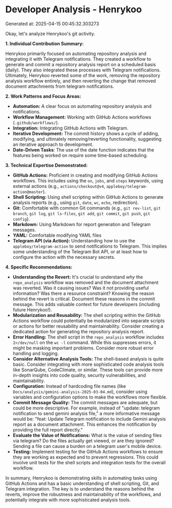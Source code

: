# Developer Analysis - Henrykoo
Generated at: 2025-04-15 00:45:32.303273

Okay, let's analyze Henrykoo's git activity.

**1. Individual Contribution Summary:**

Henrykoo primarily focused on automating repository analysis and integrating it with Telegram notifications.  They created a workflow to generate and commit a repository analysis report on a scheduled basis (daily).  They also integrated these processes with Telegram notifications.  Ultimately, Henrykoo reverted some of the work, removing the repository analysis workflow entirely, and then reverting the change that removed document attachments from telegram notifications.

**2. Work Patterns and Focus Areas:**

*   **Automation:** A clear focus on automating repository analysis and notifications.
*   **Workflow Management:** Working with GitHub Actions workflows (`.github/workflows/`).
*   **Integration:**  Integrating GitHub Actions with Telegram.
*   **Iterative Development:** The commit history shows a cycle of adding, modifying, and ultimately removing/reverting functionality, suggesting an iterative approach to development.
*   **Date-Driven Tasks**: The use of the date function indicates that the features being worked on require some time-based scheduling.

**3. Technical Expertise Demonstrated:**

*   **GitHub Actions:**  Proficient in creating and modifying GitHub Actions workflows. This includes using the `on`, `jobs`, and `steps` keywords, using external actions (e.g., `actions/checkout@v4`, `appleboy/telegram-action@master`).
*   **Shell Scripting:**  Using shell scripting within GitHub Actions to generate analysis reports (e.g., using `git`, `date`, `wc`, `echo`, redirection).
*   **Git:**  Comfortable with common Git commands (e.g., `git rev-list`, `git branch`, `git log`, `git ls-files`, `git add`, `git commit`, `git push`, `git config`).
*   **Markdown:**  Using Markdown for report generation and Telegram messages.
*   **YAML:** Comfortable modifying YAML files
*   **Telegram API (via Action):** Understanding how to use the `appleboy/telegram-action` to send notifications to Telegram.  This implies some understanding of the Telegram Bot API, or at least how to configure the action with the necessary secrets.

**4. Specific Recommendations:**

*   **Understanding the Revert:** It's crucial to understand *why* the `repo_analysis` workflow was removed and the document attachment was reverted.  Was it causing issues?  Was it not providing useful information?  Was there a resource constraint?  Knowing the reason behind the revert is critical.  Document these reasons in the commit message.  This adds valuable context for future developers (including future Henrykoo!).
*   **Modularization and Reusability:**  The shell scripting within the GitHub Actions workflow could potentially be modularized into separate scripts or actions for better reusability and maintainability.  Consider creating a dedicated action for generating the repository analysis report.
*   **Error Handling:**  The shell script in the `repo_analysis` workflow includes `2>/dev/null` on the `wc -l` command.  While this suppresses errors, it might be masking important problems.  Consider more robust error handling and logging.
*   **Consider Alternative Analysis Tools:**  The shell-based analysis is quite basic.  Consider integrating with more sophisticated code analysis tools like SonarQube, CodeClimate, or similar.  These tools can provide more in-depth insights into code quality, security vulnerabilities, and maintainability.
*   **Configuration:** Instead of hardcoding file names (like `Docs/analysis/gemini-analysis-2025-03-04.md`), consider using variables and configuration options to make the workflows more flexible.
*   **Commit Message Quality:**  The commit messages are adequate, but could be more descriptive. For example, instead of "update: telegram notification to send gemini analysis file," a more informative message would be: "feat: Update Telegram notification to include Gemini analysis report as a document attachment.  This enhances the notification by providing the full report directly."
*    **Evaluate the Value of Notifications:** What is the value of sending files via telegram? Do the files actually get viewed, or are they ignored? Sending a file can cause a burden on a telegram user's mobile device.
*   **Testing:** Implement testing for the GitHub Actions workflows to ensure they are working as expected and to prevent regressions. This could involve unit tests for the shell scripts and integration tests for the overall workflow.

In summary, Henrykoo is demonstrating skills in automating tasks using GitHub Actions and has a basic understanding of shell scripting, Git, and Telegram integration. The key is to understand the reasons behind the reverts, improve the robustness and maintainability of the workflows, and potentially integrate with more sophisticated analysis tools.

